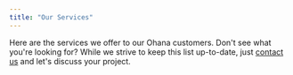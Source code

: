 ```yaml
---
title: "Our Services"
---
```


Here are the services we offer to our Ohana customers.  Don't see what you're looking for?  While we strive to keep this list up-to-date, just [contact us](/contact/) and let's discuss your project.  

